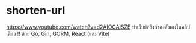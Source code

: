 # shorten-url
https://www.youtube.com/watch?v=d2AIOCAiSZE
ทำเว็บย่อลิงก์ของตัวเองในคลิปเดียว !! ด้วย Go, Gin, GORM, React (และ Vite)
